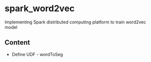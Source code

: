 # spark_word2vec
Implementing Spark distributed computing platform to train word2vec model


## Content
* Define UDF - wordToSeg
